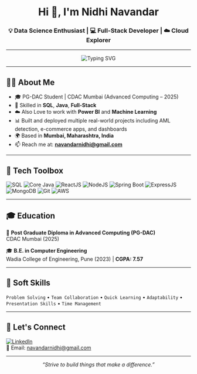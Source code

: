 <h1 align="center">Hi 👋, I'm Nidhi Navandar</h1>
<h3 align="center">💡 Data Science Enthusiast | 💻 Full-Stack Developer | ☁️ Cloud Explorer</h3>

---

<p align="center">
<p align="center">
  <img src="https://readme-typing-svg.herokuapp.com?font=Fira+Code&duration=3000&pause=1000&color=000080&center=true&vCenter=true&multiline=true&lines=Welcome+to+my+GitHub!;Exploring+Data+Science+%26+Web+Development;Skilled+in+Python+%7C+Java+%7C+React+%7C+SQL" alt="Typing SVG" />
</p>

---

## 👩‍💻 About Me

- 🎓 PG-DAC Student | CDAC Mumbai (Advanced Computing – 2025)
- 🧠 Skilled in **SQL**, **Java**, **Full-Stack**
- ☁️ Also Love to work with **Power BI** and **Machine Learning**
- 📊 Built and deployed multiple real-world projects including AML detection, e-commerce apps, and dashboards
- 🌍 Based in **Mumbai, Maharashtra, India**
- 📫 Reach me at: **navandarnidhi@gmail.com**

---

## 🧰 Tech Toolbox

![SQL](https://img.shields.io/badge/SQL-336791?style=for-the-badge&logo=mysql&logoColor=white)
![Core Java](https://img.shields.io/badge/Java-ED8B00?style=for-the-badge&logo=java&logoColor=white)
![ReactJS](https://img.shields.io/badge/React-20232A?style=for-the-badge&logo=react&logoColor=61DAFB)
![NodeJS](https://img.shields.io/badge/Node.js-339933?style=for-the-badge&logo=nodedotjs&logoColor=white)
![Spring Boot](https://img.shields.io/badge/Spring_Boot-6DB33F?style=for-the-badge&logo=spring-boot&logoColor=white)
![ExpressJS](https://img.shields.io/badge/Express.js-404D59?style=for-the-badge)
![MongoDB](https://img.shields.io/badge/MongoDB-4EA94B?style=for-the-badge&logo=mongodb&logoColor=white)
![Git](https://img.shields.io/badge/Git-F05032?style=for-the-badge&logo=git&logoColor=white)
![AWS](https://img.shields.io/badge/AWS-232F3E?style=for-the-badge&logo=amazon-aws&logoColor=white)

---

## 🎓 Education

📘 **Post Graduate Diploma in Advanced Computing (PG-DAC)**  
CDAC Mumbai (2025)

🎓 **B.E. in Computer Engineering**  
Wadia College of Engineering, Pune (2023) | **CGPA: 7.57**

---

## 🧠 Soft Skills

`Problem Solving` • `Team Collaboration` • `Quick Learning` • `Adaptability` • `Presentation Skills` • `Time Management`

---

## 🔗 Let's Connect

[![LinkedIn](https://img.shields.io/badge/LinkedIn-Nidhi%20Navandar-blue?style=flat-square&logo=linkedin)](https://linkedin.com/in/nidhi-navandar)  
📧 Email: navandarnidhi@gmail.com  

---

<p align="center"><i>“Strive to build things that make a difference.”</i></p>
